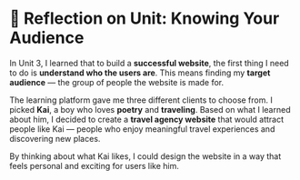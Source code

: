 # 🧭 Reflection on Unit: Knowing Your Audience

In Unit 3, I learned that to build a **successful website**, the first thing I need to do is **understand who the users are**. This means finding my **target audience** — the group of people the website is made for.

The learning platform gave me three different clients to choose from. I picked **Kai**, a boy who loves **poetry** and **traveling**. Based on what I learned about him, I decided to create a **travel agency website** that would attract people like Kai — people who enjoy meaningful travel experiences and discovering new places.

By thinking about what Kai likes, I could design the website in a way that feels personal and exciting for users like him.